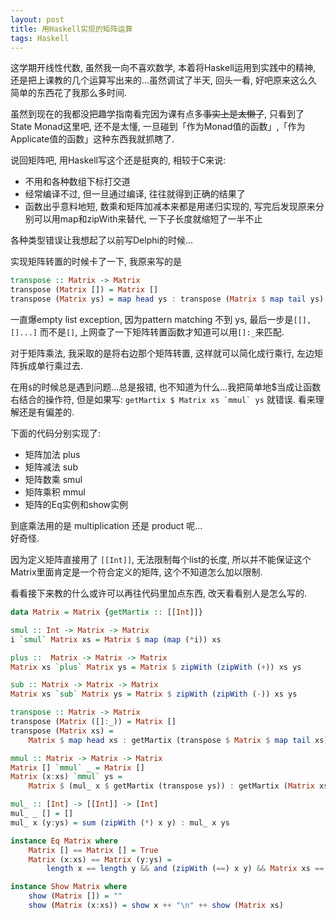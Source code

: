 ```yaml
---
layout: post
title: 用Haskell实现的矩阵运算
tags: Haskell
---
```

这学期开线性代数, 虽然我一向不喜欢数学, 本着将Haskell运用到实践中的精神, 还是把上课教的几个运算写出来的...虽然调试了半天, 回头一看, 好吧原来这么久简单的东西花了我那么多时间.

虽然到现在的我都没把趣学指南看完因为课有点多~~事实上是太懒了~~, 只看到了State Monad这里吧, 还不是太懂, 一旦碰到「作为Monad值的函数」,「作为Applicate值的函数」这种东西我就抓瞎了.

说回矩阵吧, 用Haskell写这个还是挺爽的, 相较于C来说:

* 不用和各种数组下标打交道
* 经常编译不过, 但一旦通过编译, 往往就得到正确的结果了
* 函数出乎意料地短, 数乘和矩阵加减本来都是用递归实现的, 写完后发现原来分别可以用map和zipWith来替代, 一下子长度就缩短了一半不止

各种类型错误让我想起了以前写Delphi的时候...

实现矩阵转置的时候卡了一下, 我原来写的是

```haskell
transpose :: Matrix -> Matrix
transpose (Matrix []) = Matrix []
transpose (Matrix ys) = map head ys : transpose (Matrix $ map tail ys)
```

一直爆empty list exception, 因为pattern matching 不到 ys, 最后一步是`[[],[]...]` 而不是`[]`, 上网查了一下矩阵转置函数才知道可以用`[]:_`来匹配.

对于矩阵乘法, 我采取的是将右边那个矩阵转置, 这样就可以简化成行乘行, 左边矩阵拆成单行乘过去.

在用`$`的时候总是遇到问题...总是报错, 也不知道为什么...我把简单地$当成让函数右结合的操作符, 但是如果写: ``getMartix $ Matrix xs `mmul` ys`` 就错误.
看来理解还是有偏差的.

下面的代码分别实现了:

* 矩阵加法 plus
* 矩阵减法 sub
* 矩阵数乘 smul
* 矩阵乘积 mmul
* 矩阵的Eq实例和show实例

到底乘法用的是 multiplication 还是 product 呢...  <br>
好奇怪.

因为定义矩阵直接用了 `[[Int]]`, 无法限制每个list的长度, 所以并不能保证这个Matrix里面肯定是一个符合定义的矩阵, 这个不知道怎么加以限制.

看看接下来教的什么或许可以再往代码里加点东西, 改天看看别人是怎么写的.

```haskell
data Matrix = Matrix {getMartix :: [[Int]]}

smul :: Int -> Matrix -> Matrix
i `smul` Matrix xs = Matrix $ map (map (*i)) xs

plus ::  Matrix -> Matrix -> Matrix
Matrix xs `plus` Matrix ys = Matrix $ zipWith (zipWith (+)) xs ys

sub :: Matrix -> Matrix -> Matrix
Matrix xs `sub` Matrix ys = Matrix $ zipWith (zipWith (-)) xs ys

transpose :: Matrix -> Matrix
transpose (Matrix ([]:_)) = Matrix []
transpose (Matrix xs) = 
    Matrix $ map head xs : getMartix (transpose $ Matrix $ map tail xs)

mmul :: Matrix -> Matrix -> Matrix
Matrix [] `mmul` _ = Matrix []
Matrix (x:xs) `mmul` ys = 
    Matrix $ (mul_ x $ getMartix (transpose ys)) : getMartix (Matrix xs `mmul` ys)

mul_ :: [Int] -> [[Int]] -> [Int]
mul_ _ [] = []
mul_ x (y:ys) = sum (zipWith (*) x y) : mul_ x ys

instance Eq Matrix where
    Matrix [] == Matrix [] = True
    Matrix (x:xs) == Matrix (y:ys) = 
        length x == length y && and (zipWith (==) x y) && Matrix xs == Matrix ys

instance Show Matrix where
    show (Matrix []) = ""
    show (Matrix (x:xs)) = show x ++ "\n" ++ show (Matrix xs)
```

